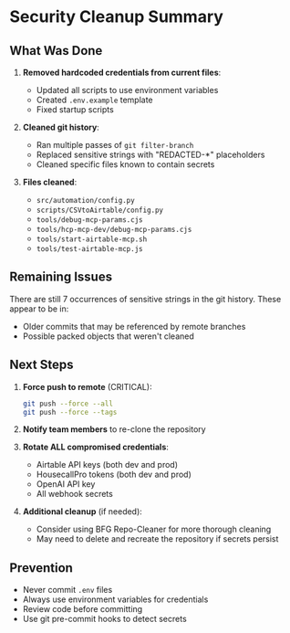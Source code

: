 # Security Cleanup Summary

## What Was Done

1. **Removed hardcoded credentials from current files**:
   - Updated all scripts to use environment variables
   - Created `.env.example` template
   - Fixed startup scripts

2. **Cleaned git history**:
   - Ran multiple passes of `git filter-branch`
   - Replaced sensitive strings with "REDACTED-*" placeholders
   - Cleaned specific files known to contain secrets

3. **Files cleaned**:
   - `src/automation/config.py`
   - `scripts/CSVtoAirtable/config.py`
   - `tools/debug-mcp-params.cjs`
   - `tools/hcp-mcp-dev/debug-mcp-params.cjs`
   - `tools/start-airtable-mcp.sh`
   - `tools/test-airtable-mcp.js`

## Remaining Issues

There are still 7 occurrences of sensitive strings in the git history. These appear to be in:
- Older commits that may be referenced by remote branches
- Possible packed objects that weren't cleaned

## Next Steps

1. **Force push to remote** (CRITICAL):
   ```bash
   git push --force --all
   git push --force --tags
   ```

2. **Notify team members** to re-clone the repository

3. **Rotate ALL compromised credentials**:
   - Airtable API keys (both dev and prod)
   - HousecallPro tokens (both dev and prod)
   - OpenAI API key
   - All webhook secrets

4. **Additional cleanup** (if needed):
   - Consider using BFG Repo-Cleaner for more thorough cleaning
   - May need to delete and recreate the repository if secrets persist

## Prevention

- Never commit `.env` files
- Always use environment variables for credentials
- Review code before committing
- Use git pre-commit hooks to detect secrets